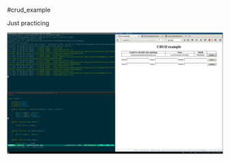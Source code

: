 #crud_example

Just practicing

![alt tag](https://github.com/luizcoro/crud_example/blob/master/2015-11-13-00:06:19-screenshot.png)
